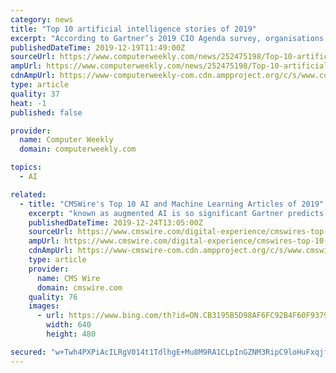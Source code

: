 ```yaml
---
category: news
title: "Top 10 artificial intelligence stories of 2019"
excerpt: "According to Gartner’s 2019 CIO Agenda survey, organisations that have deployed artificial intelligence (AI) grew from 4% to 14% between 2018 and 2019. Organisations are looking to take advantage of smart speakers such as Alexa and Google Home to provide another channel to market, and are rolling out chatbots as an alternative to call centre ..."
publishedDateTime: 2019-12-19T11:49:00Z
sourceUrl: https://www.computerweekly.com/news/252475198/Top-10-artificial-intelligence-stories-of-2019
ampUrl: https://www.computerweekly.com/news/252475198/Top-10-artificial-intelligence-stories-of-2019?amp=1
cdnAmpUrl: https://www-computerweekly-com.cdn.ampproject.org/c/s/www.computerweekly.com/news/252475198/Top-10-artificial-intelligence-stories-of-2019?amp=1
type: article
quality: 37
heat: -1
published: false

provider:
  name: Computer Weekly
  domain: computerweekly.com

topics:
  - AI

related:
  - title: "CMSWire's Top 10 AI and Machine Learning Articles of 2019"
    excerpt: "known as augmented AI is so significant Gartner predicts that by 2021 it will be creating up to $2.9 trillion of business value and 6.2 billion hours of worker productivity globally. 8. Watson Goes Anywhere at IBM Think 2019 AI and ML took center stage at IBM Think this year, the show’s major AI announcements served as a reminder that the ..."
    publishedDateTime: 2019-12-24T13:05:00Z
    sourceUrl: https://www.cmswire.com/digital-experience/cmswires-top-10-ai-and-machine-learning-articles-of-2019/
    ampUrl: https://www.cmswire.com/digital-experience/cmswires-top-10-ai-and-machine-learning-articles-of-2019/amp/
    cdnAmpUrl: https://www-cmswire-com.cdn.ampproject.org/c/s/www.cmswire.com/digital-experience/cmswires-top-10-ai-and-machine-learning-articles-of-2019/amp/
    type: article
    provider:
      name: CMS Wire
      domain: cmswire.com
    quality: 76
    images:
      - url: https://www.bing.com/th?id=ON.CB3195B5D98AF6FC92B4F60F937935CC
        width: 640
        height: 480

secured: "w+Twh4PXPiAcILRgV014t1TdlhgE+Mu8M9RA1CLpInGZNM3RipC9loHuFxqjf+2JcZqH+TRbF65X2ZL3SlMFRrbmAdGp5hGDtKZs9QpxO5woCKFFgQI9EV4+rg8swxUYxDVllRkErV8q7pIJ+tb6V6p34pvlRBqip5vwwNbgXfv+il69pzdod7zMCNiJ/4gwQ8QbBKwQ4xIsAPJ0rBmsrfHR1HmelShRTGq2+DdFyawwjfSf3Y+UIzXT+M4uo3bEHLluJ3YkbWIgZ3sScOvKvg==;mSp2VID4aydF9xlpcqh3Tg=="
---
```


